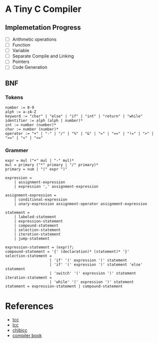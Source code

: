 # A Tiny C Compiler
## Implemetation Progress
- [ ] Arithmetic operations
- [ ] Function
- [ ] Variable
- [ ] Separate Compile and Linking
- [ ] Pointers
- [ ] Code Generation

## BNF

### Tokens
```
number := 0-9
alph := a-zA-Z
keyword := "char" | "else" | "if" | "int" | "return" | "while"
identifier := alph (alph | number)*
int := number (number)*
char := number (number)*
operator := "+" | "-" | "/" | "%" | "&" | "=" | "==" | "!=" | ">" | ">=" | "<" | "<="
```

### Grammer
```
expr = mul ("+" mul | "-" mul)*
mul = primary ("*" primary | "/" primary)*
primary = num | "(" expr ")"

expression = 
    | assignment-expression
    | expression ',' assignment-expression

assignment-expression =
    | conditional-expression
    | unary-expression assignment-operator assignment-expression

statement = 
    | labeled-statement
    | expression-statement
    | compound-statement
    | selection-statement
    | iteration-statement
    | jump-statement

expression-statement = (expr)?;
compound-statement = '{' (declaration)* (statement)* '}'
selection-statement = 
                    | 'if' '(' expression ')' statement
                    | 'if' '(' expression ')' statement 'else' statement
                    | 'switch' '(' expression ')' statement
iteration-statement =
                    | 'while' '(' expression ')' statement
statement = expression-statement | compound-statement
```

# References
- [tcc](https://bellard.org/tcc/)
- [lcc](https://github.com/drh/lcc)
- [chibicc](https://github.com/rui314/chibicc)
- [compiler book](https://www.sigbus.info/compilerbook)
